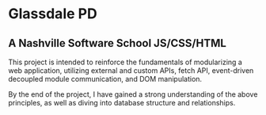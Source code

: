 # Glassdale PD

## A Nashville Software School JS/CSS/HTML
This project is intended to reinforce the fundamentals of modularizing a web application, utilizing external and custom APIs, fetch API, event-driven decoupled module communication, and DOM manipulation.

By the end of the project, I have gained a strong understanding of the above principles, as well as diving into database structure and relationships.
